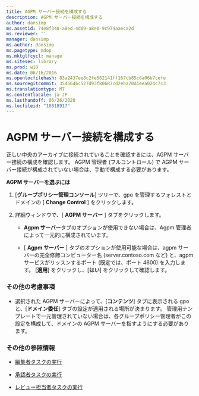 ```yaml
---
title: AGPM サーバー接続を構成する
description: AGPM サーバー接続を構成する
author: dansimp
ms.assetid: 74e8f348-a8ed-4d69-a8e0-9c974aaeca2d
ms.reviewer: ''
manager: dansimp
ms.author: dansimp
ms.pagetype: mdop
ms.mktglfcycl: manage
ms.sitesec: library
ms.prod: w10
ms.date: 06/16/2016
ms.openlocfilehash: 83a2437ee8c2fe562141ff167cb85c6a06b7cefe
ms.sourcegitcommit: 354664bc527d93f80687cd2eba70d1eea024c7c3
ms.translationtype: MT
ms.contentlocale: ja-JP
ms.lasthandoff: 06/26/2020
ms.locfileid: "10818917"
---
```

# AGPM サーバー接続を構成する


正しい中央のアーカイブに接続されていることを確認するには、AGPM サーバー接続の構成を確認します。 AGPM 管理者 (フルコントロール) で AGPM サーバー接続が構成されていない場合は、手動で構成する必要があります。

**AGPM サーバーを選ぶには**

1.  [**グループポリシー管理コンソール**] ツリーで、gpo を管理するフォレストとドメインの [ **Change Control** ] をクリックします。

2.  詳細ウィンドウで、[ **AGPM サーバー** ] タブをクリックします。

    -   **Agpm サーバー**タブのオプションが使用できない場合は、Agpm 管理者によって一元的に構成されています。

    -   [ **Agpm サーバー** ] タブのオプションが使用可能な場合は、agpm サーバーの完全修飾コンピューター名 (server.contoso.com など) と、agpm サービスがリッスンするポート (既定では、ポート 4600) を入力します。 [**適用**] をクリックし、[**はい**] をクリックして確認します。

### その他の考慮事項

-   選択された AGPM サーバーによって、[**コンテンツ**] タブに表示される gpo と、[**ドメイン委任**] タブの設定が適用される場所が決まります。 管理用テンプレートで一元管理されていない場合は、各グループポリシー管理者がこの設定を構成して、ドメインの AGPM サーバーを指すようにする必要があります。

### その他の参照情報

-   [編集者タスクの実行](performing-editor-tasks.md)

-   [承認者タスクの実行](performing-approver-tasks.md)

-   [レビュー担当者タスクの実行](performing-reviewer-tasks.md)

 

 





